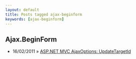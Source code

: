 ```yaml
---
layout: default
title: Posts tagged ajax-beginform
keywords: [ajax-beginform]
---
```

<h2 class="category">Ajax.BeginForm</h2>
<ul class="posts">
<li>
<p>
<span class="date">16/02/2011</span> &raquo; 
<a href="/blog/asp-net-mvc-ajaxoptions-updatetargetid">ASP.NET MVC AjaxOptions: UpdateTargetId</a>
</p>
</li> 
</ul>
